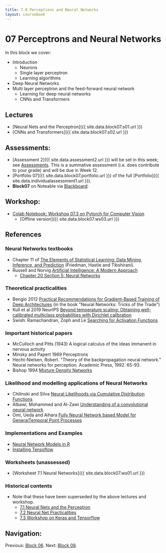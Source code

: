 ```yaml
---
title: 7.0 Perceptions and Neural Networks
layout: coursebook
---
```

# 07 Perceptrons and Neural Networks

In this block we cover:

* Introduction
  * Neurons
  * Single layer perceptron
  * Learning algorithms
* Deep Neural Networks
* Multi layer perceptron and the feed-forward neural network
  * Learning for deep neural networks
  * CNNs and Transformers

## Lectures

* [Neural Nets and the Perceptron]({{ site.data.block07.s01.url }})
* [CNNs and Transformers]({{ site.data.block07.s02.url }})

## Assessments:

* [Assessment 2]({{ site.data.assessment2.url }}) will be set in this week; see [Assessments](../assessments.md). This is a summative assessment (i.e. does contribute to your grade) and will be due in Week 12.
* [Portfolio 07]({{ site.data.block07.portfolio.url }}) of the full [Portfolio]({{ site.data.individualassessment1.url }}).
* **Block07** on Noteable via [Blackboard](https://www.ole.bris.ac.uk/ultra/courses/_255714_1/cl/outline):

## Workshop:

* [Colab Notebook: Workshop 07.3 on Pytorch for Computer Vision](https://colab.research.google.com/drive/1e_YqHCjGoEdoof2uEFodk-2mF0yqnn9O?usp=sharing#scrollTo=V7qhbadrUwcC)
	* [Offline version]({{ site.data.block07.ws03.url }})

## References

### Neural Networks textbooks

* Chapter 11 of [The Elements of Statistical Learning: Data Mining, Inference, and Prediction](https://web.stanford.edu/~hastie/Papers/ESLII.pdf) (Friedman, Hastie and Tibshirani).
* Russell and Norvig [Artificial Intelligence: A Modern Approach](http://aima.eecs.berkeley.edu/)
  * [Chapter 20 Section 5: Neural Networks](http://aima.eecs.berkeley.edu/slides-pdf/chapter20b.pdf)

### Theoretical practicalities

* Bengio 2012 [Practical Recommendations for Gradient-Based Training of Deep Architectures](http://arxiv.org/pdf/1206.5533.pdf) (in the book "Neural Networks: Tricks of the Trade")
* Kull et al 2019 NeurIPS [Beyond temperature scaling: Obtaining well-calibrated multiclass probabilities with Dirichlet calibration](https://papers.nips.cc/paper/2019/file/8ca01ea920679a0fe3728441494041b9-Paper.pdf)
* Swish: Ramachandran, Zoph and Le [Searching for Activation Functions](https://arxiv.org/abs/1710.05941)

### Important historical papers

* McCulloch and Pitts (1943) A logical calculus of the ideas immanent in nervous activity
* Minsky and Papert 1969 Perceptrons
* Hecht-Nielsen, Robert. "Theory of the backpropagation neural network." Neural networks for perception. Academic Press, 1992. 65-93.
* Bishop 1994 [Mixture Density Networks](https://publications.aston.ac.uk/373/1/NCRG_94_004.pdf)

### Likelihood and modelling applications of Neural Networks

* Chilinski and Silva [Neural Likelihoods via Cumulative Distribution Functions](https://arxiv.org/abs/1811.00974)
* Albawi, Mohammed and Al-Zawi [Understanding of a convolutional neural network](https://ieeexplore.ieee.org/abstract/document/8308186?casa_token=WkNQpcZQeX0AAAAA:KJW4xHL-5qc50yzHivHG2f4pnx23A17c3QtIB9PiNlPXxJzFhKn79UUvjnryqiC4__DfeYe8cPE)
* Omi, Ueda and Aihara [Fully Neural Network based Model for GeneralTemporal Point Processes](https://arxiv.org/pdf/1905.09690.pdf)

### Implementations and Examples

* [Neural Network Models in R](https://www.datacamp.com/community/tutorials/neural-network-models-r)
* [Installing Tensoflow](https://www.tensorflow.org/install/pip#windows-native)

### Worksheets (unassessed)

* [Worksheet 7.1 Neural Networks]({{ site.data.block07.ws01.url }}) 

### Historical contents

* Note that these have been superseded by the above lectures and workshop.
	* [7.1 Neural Nets and the Perceptron](https://dsbristol.github.io/dst/dst/assets/slides/07.1-PerceptronsNeuralNets.pdf)
	* [7.2 Neural Net Practicalities](https://dsbristol.github.io/dst/dst/assets/slides/07.2-PracticalitiesOfNeuralNets.pdf)
	* [7.3 Workshop on Keras and Tensorflow](https://github.com/dsbristol/dst/blob/master/dst/assets/workshops/block07-NeuralNetworks.ipynb)

## Navigation:

Previous: [Block 06](06.md).
Next: [Block 08](08.md).

